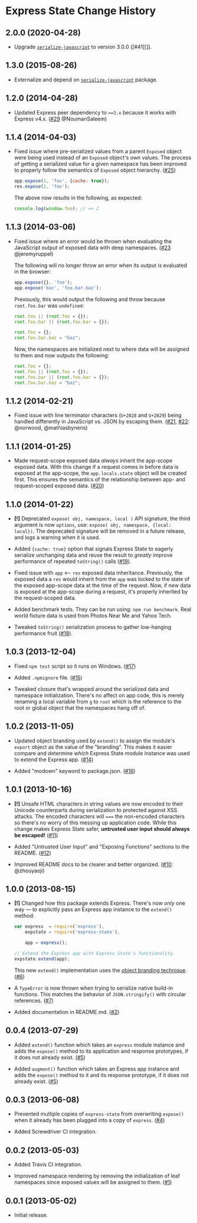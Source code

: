 Express State Change History
============================

2.0.0 (2020-04-28)
------------------

* Upgrade [`serialize-javascript`][serialize-javascript]
  to version 3.0.0 ([#41][]).


1.3.0 (2015-08-26)
------------------

* Externalize and depend on [`serialize-javascript`][serialize-javascript]
  package.


[serialize-javascript]: https://github.com/yahoo/serialize-javascript


1.2.0 (2014-04-28)
------------------

* Updated Express peer dependency to `>=3.x` because it works with Express v4.x.
  ([#29][] @NoumanSaleem)


[#29]: https://github.com/yahoo/express-state/issues/29


1.1.4 (2014-04-03)
------------------

* Fixed issue where pre-serialized values from a parent `Exposed` object were
  being used instead of an `Exposed` object's own values. The process of getting
  a serialized value for a given namespace has been improved to properly follow
  the semantics of `Exposed` object hierarchy. ([#25][])

    ```javascript
    app.expose(1, 'foo', {cache: true});
    res.expose(2, 'foo');
    ```

  The above now results in the following, as expected:

    ```javascript
    console.log(window.foo); // => 2
    ```


[#25]: https://github.com/yahoo/express-state/issues/25


1.1.3 (2014-03-06)
------------------

* Fixed issue where an error would be thrown when evaluating the JavaScript
  output of exposed data with deep namespaces. ([#23][] @jeremyruppel)

  The following will no longer throw an error when its output is evaluated in
  the browser:

    ```javascript
    app.expose({}, 'foo');
    app.expose('baz', 'foo.bar.baz');
    ```

  Previously, this would output the following and throw because `root.foo.bar`
  was `undefined`:

    ```javascript
    root.foo || (root.foo = {});
    root.foo.bar || (root.foo.bar = {});

    root.foo = {};
    root.foo.bar.baz = "baz";
    ```

  Now, the namespaces are initialized next to where data will be assigned to
  them and now outputs the following:

    ```javascript
    root.foo = {};
    root.foo || (root.foo = {});
    root.foo.bar || (root.foo.bar = {});
    root.foo.bar.baz = "baz";
    ```


[#23]: https://github.com/yahoo/express-state/issues/23


1.1.2 (2014-02-21)
------------------

* Fixed issue with line terminator characters (`U+2028` and `U+2029`) being
  handled differently in JavaScript vs. JSON by escaping them.
  ([#21][], [#22][]: @norwood, @mathiasbynens)


[#21]: https://github.com/yahoo/express-state/issues/21
[#22]: https://github.com/yahoo/express-state/issues/22


1.1.1 (2014-01-25)
------------------

* Made request-scope exposed data *always* inherit the app-scope exposed data.
  With this change if a request comes in before data is exposed at the
  app-scope, the `app.locals.state` object will be created first. This ensures
  the semantics of the relationship between app- and request-scoped exposed
  data. ([#20][])


[#20]: https://github.com/yahoo/express-state/issues/20


1.1.0 (2014-01-22)
------------------

* __[!]__ Deprecated `expose( obj, namespace, local )` API signature, the third
  argument is now `options`, use: `expose( obj, namespace, {local: local})`. The
  deprecated signature will be removed in a future release, and logs a warning
  when it is used.

* Added `{cache: true}` option that signals Express State to eagerly serialize
  unchanging data and reuse the result to *greatly* improve performance of
  repeated `toString()` calls ([#19][]).

* Fixed issue with `app` <-- `res` exposed data inheritance. Previously, the
  exposed data a `res` would inherit from the `app` was locked to the state of
  the exposed app-scope data at the time of the request. Now, if new data is
  exposed at the app-scope during a request, it's properly inherited by the
  request-scoped data.

* Added benchmark tests. They can be run using: `npm run benchmark`. Real world
  fixture data is used from Photos Near Me and Yahoo Tech.

* Tweaked `toString()` serialization process to gather low-hanging performance
  fruit ([#18][]).


[#18]: https://github.com/yahoo/express-state/issues/18
[#19]: https://github.com/yahoo/express-state/issues/19


1.0.3 (2013-12-04)
------------------

* Fixed `npm test` script so it runs on Windows. ([#17][])

* Added `.npmignore` file. ([#15][])

* Tweaked closure that's wrapped around the serialized data and namespace
  initialization. There's no affect on app code, this is merely renaming a local
  variable from `g` to `root` which is the reference to the root or global
  object that the namespaces hang off of.


[#15]: https://github.com/yahoo/express-state/issues/15
[#17]: https://github.com/yahoo/express-state/issues/17


1.0.2 (2013-11-05)
------------------

* Updated object branding used by `extend()` to assign the module's `export`
  object as the value of the "branding". This makes it easier compare and
  determine _which_ Express State module instance was used to extend the Express
  app. ([#14][])

* Added "modown" keyword to package.json. ([#16][])


[#14]: https://github.com/yahoo/express-state/issues/14
[#16]: https://github.com/yahoo/express-state/issues/16


1.0.1 (2013-10-16)
------------------

* __[!]__ Unsafe HTML characters in string values are now encoded to their
  Unicode counterparts during serialization to protected against XSS attacks.
  The encoded characters will `===` the non-encoded characters so there's no
  worry of this messing up application code. While this change makes Express
  State safer, **untrusted user input should always be escaped!** ([#11][])

* Added "Untrusted User Input" and "Exposing Functions" sections to the README.
  ([#12][])

* Improved README docs to be clearer and better organized. ([#10][]: @zhouyaoji)


[#10]: https://github.com/yahoo/express-state/issues/10
[#11]: https://github.com/yahoo/express-state/issues/11
[#12]: https://github.com/yahoo/express-state/issues/12


1.0.0 (2013-08-15)
------------------

* __[!]__ Changed how this package extends Express. There's now _only_ one way —
  to explicitly pass an Express app instance to the `extend()` method:

    ```javascript
    var express  = require('express'),
        expstate = require('express-state'),

        app = express();

    // Extend the Express app with Express State's functionality.
    expstate.extend(app);
    ```

  This new `extend()` implementation uses the
  [object branding technique](https://gist.github.com/ericf/6133744). ([#6][])

* A `TypeError` is now thrown when trying to serialize native build-in
  functions. This matches the behavior of `JSON.stringify()` with circular
  references. ([#7][])

* Added documentation in README.md. ([#2][])


[#2]: https://github.com/yahoo/express-state/issues/2
[#6]: https://github.com/yahoo/express-state/issues/6
[#7]: https://github.com/yahoo/express-state/issues/7


0.0.4 (2013-07-29)
------------------

* Added `extend()` function which takes an `express` module instance and adds
  the `expose()` method to its application and response prototypes, if it does
  not already exist. ([#5][])

* Added `augment()` function which takes an Express app instance and adds the
  `expose()` method to it and its response prototype, if it does not already
  exist. ([#5][])


[#5]: https://github.com/yahoo/express-state/issues/5


0.0.3 (2013-06-08)
------------------

* Prevented multiple copies of `express-state` from overwriting `expose()` when
  it already has been plugged into a copy of `express`. ([#4][])

* Added Screwdriver CI integration.


[#4]: https://github.com/yahoo/express-state/issues/4


0.0.2 (2013-05-03)
------------------

* Added Travis CI integration.

* Improved namespace rendering by removing the initialization of leaf namespaces
  since exposed values will be assigned to them. ([#1][])


[#1]: https://github.com/yahoo/express-state/issues/1


0.0.1 (2013-05-02)
------------------

* Initial release.
